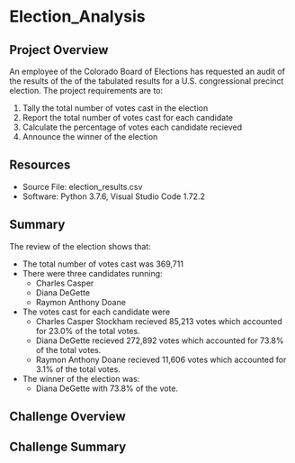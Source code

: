 # Election_Analysis

## Project Overview
An employee of the Colorado Board of Elections has requested an audit of the results of the of the tabulated results for a U.S. congressional precinct election. The project requirements are to:
1. Tally the total number of votes cast in the election
2. Report the total number of votes cast for each candidate
3. Calculate the percentage of votes each candidate recieved
4. Announce the winner of the election

## Resources
- Source File: election_results.csv
- Software: Python 3.7.6, Visual Studio Code 1.72.2

## Summary
The review of the election shows that:
 - The total number of votes cast was 369,711
 - There were three candidates running:
    - Charles Casper
    - Diana DeGette
    - Raymon Anthony Doane
 - The votes cast for each candidate were
    - Charles Casper Stockham recieved 85,213 votes which accounted for 23.0% of the total votes.
    - Diana DeGette recieved 272,892 votes which accounted for 73.8% of the total votes.
    - Raymon Anthony Doane recieved 11,606 votes which accounted for 3.1% of the total votes.
 - The winner of the election was:
    - Diana DeGette with 73.8% of the vote.
   
## Challenge Overview

## Challenge Summary
